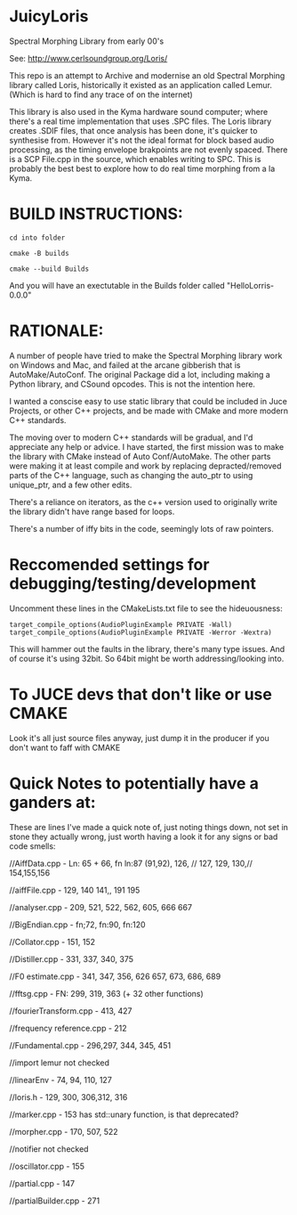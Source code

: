 # JuicyLoris
Spectral Morphing Library from early 00's

See: http://www.cerlsoundgroup.org/Loris/

This repo is an attempt to Archive and modernise an old Spectral Morphing library called Loris, historically it existed as an application called Lemur. (Which is hard to find any trace of on the internet)

This library is also used in the Kyma hardware sound computer; where there's a real time implementation that uses .SPC files. The Loris library creates .SDIF files, that once analysis has been done, it's quicker to synthesise from. However it's not the ideal format for block based audio processing, as the timing envelope brakpoints are not evenly spaced. There is a SCP File.cpp in the source, which enables writing to SPC. This is probably the best best to explore how to do real time morphing from a la Kyma.   

# BUILD INSTRUCTIONS:
```
cd into folder

cmake -B builds

cmake --build Builds
```
And you will have an exectutable in the Builds folder called "HelloLorris-0.0.0"

# RATIONALE:

A number of people have tried to make the Spectral Morphing library work on Windows and Mac, and failed at the arcane gibberish that is AutoMake/AutoConf. The original Package did a lot, including making a Python library, and CSound opcodes. This is not the intention here. 

I wanted a conscise easy to use static library that could be included in Juce Projects, or other C++ projects, and be made with CMake and more modern C++ standards. 

The moving over to modern C++ standards will be gradual, and I'd appreciate any help or advice. I have started, the first mission was to make the library with CMake instead of Auto Conf/AutoMake. 
The other parts were making it at least compile and work by replacing depracted/removed parts of the C++ language, such as changing the auto_ptr to using unique_ptr, and a few other edits. 

There's a reliance on iterators, as the c++ version used to originally write the library didn't have range based for loops.

There's a number of iffy bits in the code, seemingly lots of raw pointers.

# Reccomended settings for debugging/testing/development

Uncomment these lines in the CMakeLists.txt file to see the hideuousness:

```
target_compile_options(AudioPluginExample PRIVATE -Wall)
target_compile_options(AudioPluginExample PRIVATE -Werror -Wextra)
```

This will hammer out the faults in the library, there's many type issues. And of course it's using 32bit. So 64bit might be worth addressing/looking into. 

# To JUCE devs that don't like or use CMAKE

Look it's all just source files anyway, just dump it in the producer if you don't want to faff with CMAKE

# Quick Notes to potentially have a ganders at:
These are lines I've made a quick note of, just noting things down, not set in stone they actually wrong, just worth having a look it for any signs or bad code smells:

//AiffData.cpp - Ln: 65 + 66, fn ln:87 (91,92), 126, // 127, 129, 130,// 154,155,156

//aiffFile.cpp - 129, 140 141,, 191 195

//analyser.cpp - 209, 521, 522, 562, 605, 666 667

//BigEndian.cpp - fn;72, fn:90, fn:120

//Collator.cpp - 151, 152

//Distiller.cpp - 331, 337, 340, 375

//F0 estimate.cpp - 341, 347, 356, 626 657, 673, 686, 689

//fftsg.cpp - FN: 299, 319, 363 (+ 32 other functions)

//fourierTransform.cpp - 413, 427

//frequency reference.cpp -  212

//Fundamental.cpp - 296,297, 344, 345, 451

//import lemur not checked

//linearEnv - 74, 94, 110, 127

//loris.h - 129, 300, 306,312,  316

//marker.cpp - 153 has std::unary function, is that deprecated?

//morpher.cpp - 170, 507, 522

//notifier not checked

//oscillator.cpp - 155

//partial.cpp - 147

//partialBuilder.cpp - 271

